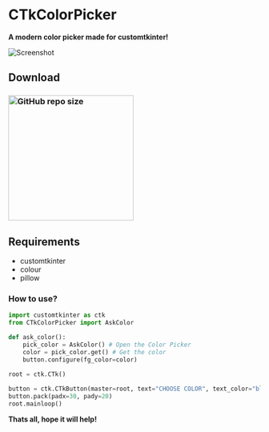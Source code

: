 # CTkColorPicker
**A modern color picker made for customtkinter!**

![Screenshot](https://user-images.githubusercontent.com/89206401/209182773-d76bf05c-610e-4297-aec5-7bb61a11d6d3.jpg)

## Download
### [<img alt="GitHub repo size" src="https://img.shields.io/github/repo-size/Akascape/CTkColorPicker?&color=white&label=Source%20Code&logo=Python&logoColor=yellow&style=for-the-badge"  width="250">](https://github.com/Akascape/CTkColorPicker/archive/refs/heads/main.zip)

## Requirements
- customtkinter
- colour
- pillow

### How to use?
```python
import customtkinter as ctk
from CTkColorPicker import AskColor

def ask_color():
    pick_color = AskColor() # Open the Color Picker
    color = pick_color.get() # Get the color
    button.configure(fg_color=color)
    
root = ctk.CTk()

button = ctk.CTkButton(master=root, text="CHOOSE COLOR", text_color="black", command=ask_color)
button.pack(padx=30, pady=20)
root.mainloop()
```

**Thats all, hope it will help!**
